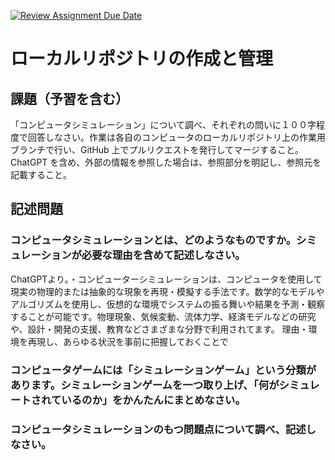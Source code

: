 [![Review Assignment Due Date](https://classroom.github.com/assets/deadline-readme-button-24ddc0f5d75046c5622901739e7c5dd533143b0c8e959d652212380cedb1ea36.svg)](https://classroom.github.com/a/wXVH1iCY)
# ローカルリポジトリの作成と管理

## 課題（予習を含む）

「コンピュータシミュレーション」について調べ、それぞれの問いに１００字程度で回答しなさい。作業は各自のコンピュータのローカルリポジトリ上の作業用ブランチで行い、GitHub 上でプルリクエストを発行してマージすること。ChatGPT を含め、外部の情報を参照した場合は、参照部分を明記し、参照元を記載すること。

## 記述問題

### コンピュータシミュレーションとは、どのようなものですか。シミュレーションが必要な理由を含めて記述しなさい。
ChatGPTより。・コンピューターシミュレーションは、コンピュータを使用して現実の物理的または抽象的な現象を再現・模擬する手法です。数学的なモデルやアルゴリズムを使用し、仮想的な環境でシステムの振る舞いや結果を予測・観察することが可能です。物理現象、気候変動、流体力学、経済モデルなどの研究や、設計・開発の支援、教育などさまざまな分野で利用されてます。
理由・環境を再現し、あらゆる状況を事前に把握しておくことで
### コンピュータゲームには「シミュレーションゲーム」という分類があります。シミュレーションゲームを一つ取り上げ、「何がシミュレートされているのか」をかんたんにまとめなさい。

### コンピュータシミュレーションのもつ問題点について調べ、記述しなさい。

